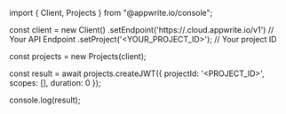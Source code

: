 import { Client, Projects } from "@appwrite.io/console";

const client = new Client()
    .setEndpoint('https://<REGION>.cloud.appwrite.io/v1') // Your API Endpoint
    .setProject('<YOUR_PROJECT_ID>'); // Your project ID

const projects = new Projects(client);

const result = await projects.createJWT({
    projectId: '<PROJECT_ID>',
    scopes: [],
    duration: 0
});

console.log(result);
